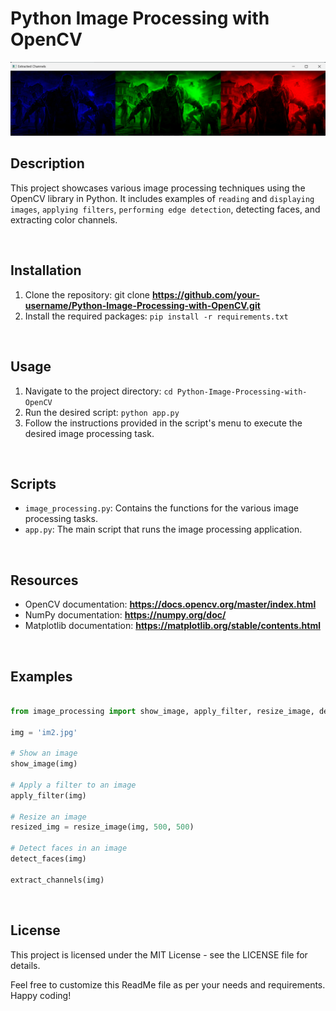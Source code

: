 # Python Image Processing with OpenCV

![Alt Generated Image](generated_img.png)

## Description

This project showcases various image processing techniques using the OpenCV library in Python. It includes examples of `reading` and `displaying images`, `applying filters`, `performing edge detection`, detecting faces, and extracting color channels.

<br>

## Installation

1. Clone the repository: git clone **https://github.com/your-username/Python-Image-Processing-with-OpenCV.git**
2. Install the required packages: `pip install -r requirements.txt`

<br>

## Usage

1. Navigate to the project directory: `cd Python-Image-Processing-with-OpenCV`
2. Run the desired script: `python app.py`
3. Follow the instructions provided in the script's menu to execute the desired image processing task.

<br>

## Scripts

- `image_processing.py`: Contains the functions for the various image processing tasks.
- `app.py`: The main script that runs the image processing application.

<br>

## Resources

- OpenCV documentation: **https://docs.opencv.org/master/index.html**
- NumPy documentation: **https://numpy.org/doc/**
- Matplotlib documentation: **https://matplotlib.org/stable/contents.html**

<br>

## Examples

```py

from image_processing import show_image, apply_filter, resize_image, detect_faces, extract_channels

img = 'im2.jpg'

# Show an image
show_image(img)

# Apply a filter to an image
apply_filter(img)

# Resize an image
resized_img = resize_image(img, 500, 500)

# Detect faces in an image
detect_faces(img)

extract_channels(img)
```

<br>

## License

This project is licensed under the MIT License - see the LICENSE file for details.

Feel free to customize this ReadMe file as per your needs and requirements. Happy coding!
